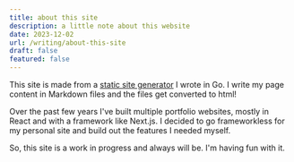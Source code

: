 ```yaml
---
title: about this site
description: a little note about this website
date: 2023-12-02
url: /writing/about-this-site
draft: false
featured: false
---
```



This site is made from a <a href="https://github.com/iamseeley/go-forth">static site generator</a> I wrote in Go. I write my page content in Markdown files and the files get converted to html!

Over the past few years I've built multiple portfolio websites, mostly in React and with a framework like Next.js. I decided to go frameworkless for my personal site and build out the features I needed myself. 

So, this site is a work in progress and always will be. I'm having fun with it.

